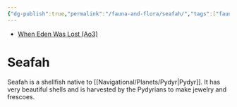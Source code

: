 ```yaml
---
{"dg-publish":true,"permalink":"/fauna-and-flora/seafah/","tags":["fauna"],"noteIcon":"saber1"}
---
```


- [When Eden Was Lost (Ao3)](https://archiveofourown.org/works/19334440)

# Seafah

Seafah is a shellfish native to [[Navigational/Planets/Pydyr\|Pydyr]]. It has very beautiful shells and is harvested by the Pydyrians to make jewelry and frescoes. 



